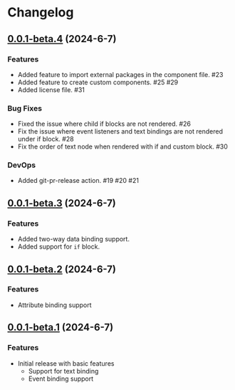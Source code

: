 # Changelog

## [0.0.1-beta.4](https://github.com/lunas-dev/lunas/compare/0.0.1-beta.3...0.0.1-beta.4) (2024-6-7)

### Features

- Added feature to import external packages in the component file. #23
- Added feature to create custom components. #25 #29
- Added license file. #31

### Bug Fixes
- Fixed the issue where child if blocks are not rendered. #26
- Fix the issue where event listeners and text bindings are not rendered under if block. #28
- Fix the order of text node when rendered with if and custom block. #30

### DevOps
- Added git-pr-release action. #19 #20 #21

## [0.0.1-beta.3](https://github.com/lunas-dev/lunas/compare/0.0.1-beta.2...0.0.1-beta.3) (2024-6-7)

### Features
- Added two-way data binding support.
- Added support for `if` block.

## [0.0.1-beta.2](https://github.com/lunas-dev/lunas/compare/0.0.1-beta.1...0.0.1-beta.2) (2024-6-7)

### Features
- Attribute binding support

## [0.0.1-beta.1](https://github.com/lunas-dev/lunas/tree/0.0.1-beta.1) (2024-6-7)

### Features
- Initial release with basic features
  - Support for text binding
  - Event binding support
